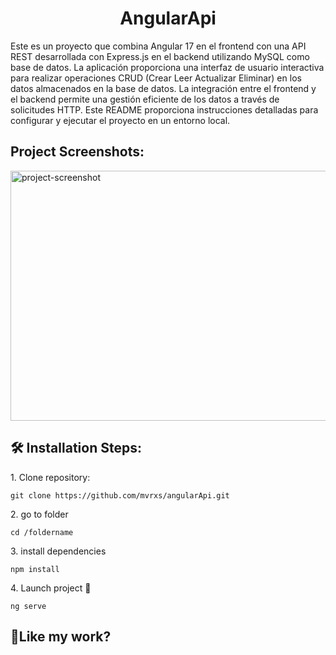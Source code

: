 <h1 align="center" id="title">AngularApi</h1>

<p id="description">Este es un proyecto que combina Angular 17 en el frontend con una API REST desarrollada con Express.js en el backend utilizando MySQL como base de datos. La aplicación proporciona una interfaz de usuario interactiva para realizar operaciones CRUD (Crear Leer Actualizar Eliminar) en los datos almacenados en la base de datos. La integración entre el frontend y el backend permite una gestión eficiente de los datos a través de solicitudes HTTP. Este README proporciona instrucciones detalladas para configurar y ejecutar el proyecto en un entorno local.</p>

<h2>Project Screenshots:</h2>

<img src="https://i.postimg.cc/tTJSgks4/Captura-de-pantalla-2024-05-14-a-las-19-39-53.png" alt="project-screenshot" width="800" height="400/">

<h2>🛠️ Installation Steps:</h2>

<p>1. Clone repository:</p>

```
git clone https://github.com/mvrxs/angularApi.git
```

<p>2. go to folder</p>

```
cd /foldername
```

<p>3. install dependencies</p>

```
npm install
```

<p>4. Launch project 🚀</p>

```
ng serve
```

<h2>💖Like my work?</h2>
